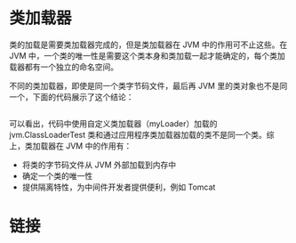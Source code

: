 # 类加载器

类的加载是需要类加载器完成的，但是类加载器在 JVM 中的作用可不止这些。在 JVM 中，一个类的唯一性是需要这个类本身和类加载一起才能确定的，每个类加载器都有一个独立的命名空间。

不同的类加载器，即使是同一个类字节码文件，最后再 JVM 里的类对象也不是同一个，下面的代码展示了这个结论：

```java

```

可以看出，代码中使用自定义类加载器（myLoader）加载的 jvm.ClassLoaderTest 类和通过应用程序类加载器加载的类不是同一个类。综上，类加载器在 JVM 中的作用有：

- 将类的字节码文件从 JVM 外部加载到内存中
- 确定一个类的唯一性
- 提供隔离特性，为中间件开发者提供便利，例如 Tomcat

# 链接

